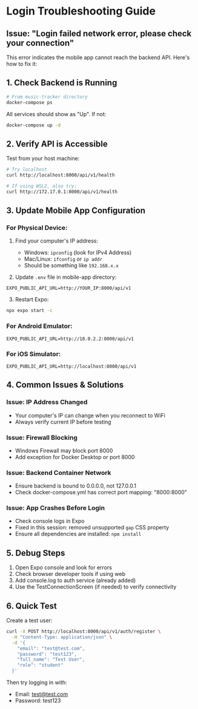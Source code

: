 # Login Troubleshooting Guide

## Issue: "Login failed network error, please check your connection"

This error indicates the mobile app cannot reach the backend API. Here's how to fix it:

## 1. Check Backend is Running

```bash
# From music-tracker directory
docker-compose ps
```

All services should show as "Up". If not:
```bash
docker-compose up -d
```

## 2. Verify API is Accessible

Test from your host machine:
```bash
# Try localhost
curl http://localhost:8000/api/v1/health

# If using WSL2, also try:
curl http://172.17.0.1:8000/api/v1/health
```

## 3. Update Mobile App Configuration

### For Physical Device:
1. Find your computer's IP address:
   - Windows: `ipconfig` (look for IPv4 Address)
   - Mac/Linux: `ifconfig` or `ip addr`
   - Should be something like `192.168.x.x`

2. Update `.env` file in mobile-app directory:
```
EXPO_PUBLIC_API_URL=http://YOUR_IP:8000/api/v1
```

3. Restart Expo:
```bash
npx expo start -c
```

### For Android Emulator:
```
EXPO_PUBLIC_API_URL=http://10.0.2.2:8000/api/v1
```

### For iOS Simulator:
```
EXPO_PUBLIC_API_URL=http://localhost:8000/api/v1
```

## 4. Common Issues & Solutions

### Issue: IP Address Changed
- Your computer's IP can change when you reconnect to WiFi
- Always verify current IP before testing

### Issue: Firewall Blocking
- Windows Firewall may block port 8000
- Add exception for Docker Desktop or port 8000

### Issue: Backend Container Network
- Ensure backend is bound to 0.0.0.0, not 127.0.0.1
- Check docker-compose.yml has correct port mapping: "8000:8000"

### Issue: App Crashes Before Login
- Check console logs in Expo
- Fixed in this session: removed unsupported `gap` CSS property
- Ensure all dependencies are installed: `npm install`

## 5. Debug Steps

1. Open Expo console and look for errors
2. Check browser developer tools if using web
3. Add console.log to auth service (already added)
4. Use the TestConnectionScreen (if needed) to verify connectivity

## 6. Quick Test

Create a test user:
```bash
curl -X POST http://localhost:8000/api/v1/auth/register \
  -H "Content-Type: application/json" \
  -d '{
    "email": "test@test.com",
    "password": "test123",
    "full_name": "Test User",
    "role": "student"
  }'
```

Then try logging in with:
- Email: test@test.com
- Password: test123